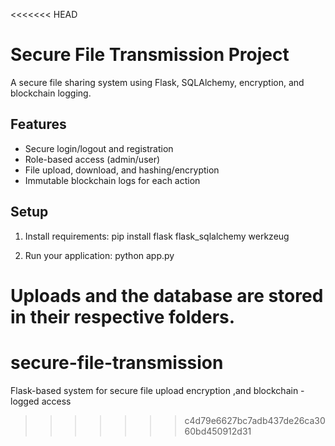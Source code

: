 <<<<<<< HEAD
# Secure File Transmission Project

A secure file sharing system using Flask, SQLAlchemy, encryption, and blockchain logging.

## Features

- Secure login/logout and registration
- Role-based access (admin/user)
- File upload, download, and hashing/encryption
- Immutable blockchain logs for each action

## Setup

1. Install requirements:
   pip install flask flask_sqlalchemy werkzeug

2. Run your application:
   python app.py

Uploads and the database are stored in their respective folders.
=======
# secure-file-transmission
Flask-based system for secure file upload encryption ,and blockchain -logged access
>>>>>>> c4d79e6627bc7adb437de26ca3060bd450912d31
